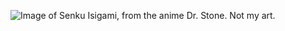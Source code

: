![Image of Senku Isigami, from the anime Dr. Stone. Not my art.](https://www.google.com/url?sa=i&url=https%3A%2F%2Fdr-stone.fandom.com%2Fwiki%2FSenku_Ishigami&psig=AOvVaw0aWN_anVs8g4-FMfY2gzOW&ust=1608326528289000&source=images&cd=vfe&ved=0CAIQjRxqFwoTCJitwa351e0CFQAAAAAdAAAAABAD)
